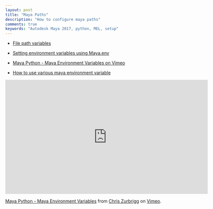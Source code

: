 ```yaml
---
layout: post
title: "Maya Paths"
description: "How to configure maya paths"
comments: true
keywords: "Autodesk Maya 2017, python, MEL, setup"
---
```


-  [File path variables](https://knowledge.autodesk.com/support/maya/learn-explore/caas/CloudHelp/cloudhelp/2016/ENU/Maya/files/GUID-228CCA33-4AFE-4380-8C3D-18D23F7EAC72-htm.html)

-  [Setting environment variables using Maya.env](https://knowledge.autodesk.com/support/maya/learn-explore/caas/CloudHelp/cloudhelp/2016/ENU/Maya/files/GUID-8EFB1AC1-ED7D-4099-9EEE-624097872C04-htm.html)

-  [Maya Python - Maya Environment Variables on Vimeo](https://vimeo.com/81537591)

-  [How to use various maya environment variable](http://www.worldofmaya.com/t_envvars.html)



<iframe src="https://player.vimeo.com/video/81537591" width="640" height="360" frameborder="0" webkitallowfullscreen mozallowfullscreen allowfullscreen></iframe>
<p><a href="https://vimeo.com/81537591">Maya Python - Maya Environment Variables</a> from <a href="https://vimeo.com/zurbrigg">Chris Zurbrigg</a> on <a href="https://vimeo.com">Vimeo</a>.</p>

